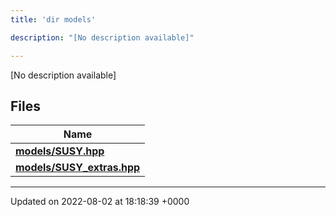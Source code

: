 ```yaml
---
title: 'dir models'

description: "[No description available]"

---
```







[No description available]

## Files

| Name           |
| -------------- |
| **[models/SUSY.hpp](/documentation/code/gambit_sphinx/files/susy_8hpp/#file-susy.hpp)**  |
| **[models/SUSY_extras.hpp](/documentation/code/gambit_sphinx/files/susy__extras_8hpp/#file-susy-extras.hpp)**  |






-------------------------------

Updated on 2022-08-02 at 18:18:39 +0000

